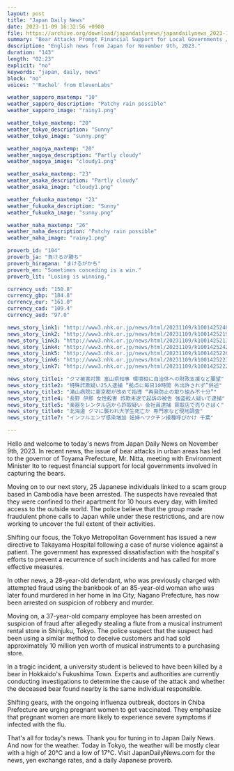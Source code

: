 ```yaml
---
layout: post
title: "Japan Daily News"
date: 2023-11-09 16:32:56 +0900
file: https://archive.org/download/japandailynews/japandailynews_2023-11-09.mp3
summary: "Bear Attacks Prompt Financial Support for Local Governments / 25 Arrested in Major Fraud Case, & more…"
description: "English news from Japan for November 9th, 2023."
duration: "143"
length: "02:23"
explicit: "no"
keywords: "japan, daily, news"
block: "no"
voices: "'Rachel' from ElevenLabs"

weather_sapporo_maxtemp: "10"
weather_sapporo_description: "Patchy rain possible"
weather_sapporo_image: "rainy1.png"

weather_tokyo_maxtemp: "20"
weather_tokyo_description: "Sunny"
weather_tokyo_image: "sunny.png"

weather_nagoya_maxtemp: "20"
weather_nagoya_description: "Partly cloudy"
weather_nagoya_image: "cloudy1.png"

weather_osaka_maxtemp: "23"
weather_osaka_description: "Partly cloudy"
weather_osaka_image: "cloudy1.png"

weather_fukuoka_maxtemp: "23"
weather_fukuoka_description: "Sunny"
weather_fukuoka_image: "sunny.png"

weather_naha_maxtemp: "26"
weather_naha_description: "Patchy rain possible"
weather_naha_image: "rainy1.png"

proverb_id: "104"
proverb_ja: "負けるが勝ち"
proverb_hiragana: "まけるがかち"
proverb_en: "Sometimes conceding is a win."
proverb_lit: "Losing is winning."

currency_usd: "150.8"
currency_gbp: "184.8"
currency_eur: "161.0"
currency_cad: "109.4"
currency_aud: "97.0"

news_story_link1: "http://www3.nhk.or.jp/news/html/20231109/k10014252481000.html"
news_story_link2: "http://www3.nhk.or.jp/news/html/20231109/k10014252191000.html"
news_story_link3: "http://www3.nhk.or.jp/news/html/20231109/k10014252131000.html"
news_story_link4: "http://www3.nhk.or.jp/news/html/20231109/k10014252421000.html"
news_story_link5: "http://www3.nhk.or.jp/news/html/20231109/k10014252261000.html"
news_story_link6: "http://www3.nhk.or.jp/news/html/20231109/k10014252231000.html"
news_story_link7: "http://www3.nhk.or.jp/news/html/20231109/k10014252221000.html"

news_story_title1: "クマ被害対策 富山県知事 環境相に自治体への財政支援など要望"
news_story_title2: "特殊詐欺疑い25人逮捕 “拠点に毎日10時間 外出許されず”供述"
news_story_title3: "滝山病院に東京都が改めて指導 “再発防止の取り組み不十分”"
news_story_title4: "長野 伊那 女性殺害 詐欺未遂で起訴の被告 強盗殺人疑いで逮捕"
news_story_title5: "楽器をレンタル店から詐取疑い 会社員逮捕 買取店で売りさばく"
news_story_title6: "北海道 クマに襲われ大学生死亡か 専門家など現地調査"
news_story_title7: "インフルエンザ感染増加 妊婦へワクチン接種呼びかけ 千葉"

---
```


Hello and welcome to today's news from Japan Daily News on November 9th, 2023. In recent news, the issue of bear attacks in urban areas has led to the governor of Toyama Prefecture, Mr. Nitta, meeting with Environment Minister Ito to request financial support for local governments involved in capturing the bears.

Moving on to our next story, 25 Japanese individuals linked to a scam group based in Cambodia have been arrested. The suspects have revealed that they were confined to their apartment for 10 hours every day, with limited access to the outside world. The police believe that the group made fraudulent phone calls to Japan while under these restrictions, and are now working to uncover the full extent of their activities.

Shifting our focus, the Tokyo Metropolitan Government has issued a new directive to Takayama Hospital following a case of nurse violence against a patient. The government has expressed dissatisfaction with the hospital's efforts to prevent a recurrence of such incidents and has called for more effective measures.

In other news, a 28-year-old defendant, who was previously charged with attempted fraud using the bankbook of an 85-year-old woman who was later found murdered in her home in Ina City, Nagano Prefecture, has now been arrested on suspicion of robbery and murder.

Moving on, a 37-year-old company employee has been arrested on suspicion of fraud after allegedly stealing a flute from a musical instrument rental store in Shinjuku, Tokyo. The police suspect that the suspect had been using a similar method to deceive customers and had sold approximately 10 million yen worth of musical instruments to a purchasing store.

In a tragic incident, a university student is believed to have been killed by a bear in Hokkaido's Fukushima Town. Experts and authorities are currently conducting investigations to determine the cause of the attack and whether the deceased bear found nearby is the same individual responsible.

Shifting gears, with the ongoing influenza outbreak, doctors in Chiba Prefecture are urging pregnant women to get vaccinated. They emphasize that pregnant women are more likely to experience severe symptoms if infected with the flu.

That's all for today's news. Thank you for tuning in to Japan Daily News. And now for the weather. Today in Tokyo, the weather will be mostly clear with a high of 20°C and a low of 17°C.  Visit JapanDailyNews.com for the news, yen exchange rates, and a daily Japanese proverb.
